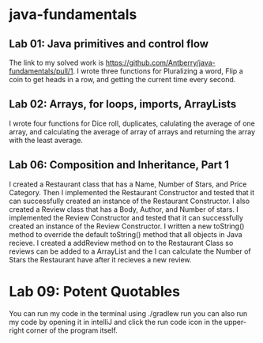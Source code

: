 # java-fundamentals

## Lab 01: Java primitives and control flow
  The link to my solved work is https://github.com/Antberry/java-fundamentals/pull/1. I wrote three functions for Pluralizing a word, Flip a coin to get heads in a row, and getting the current time every second.

## Lab 02: Arrays, for loops, imports, ArrayLists
  I wrote four functions for Dice roll, duplicates, calulating the average of one array, and calculating the average of array of arrays and returning the array with the least average.
  
## Lab 06: Composition and Inheritance, Part 1
  I created a Restaurant class that has a Name, Number of Stars, and Price Category. Then I implemented the Restaurant Constructor and tested that it can successfully created an instance of the Restaurant Constructor. 
  I also created a Review class that has a Body, Author, and Number of stars. I implemented the Review Constructor and tested that it can successfully created an instance of the Review Constructor. 
  I written a new toString() method to override the default toString() method that all objects in Java recieve. 
  I created a addReview method on to the Restaurant Class so reviews can be added to a ArrayList and the I can calculate the Number of Stars the Restaurant have after it recieves a new review.

# Lab 09: Potent Quotables

You can run my code in the terminal using ./gradlew run
you can also run my code by opening it in intelliJ and click the run code icon in the upper-right corner of the program itself.
